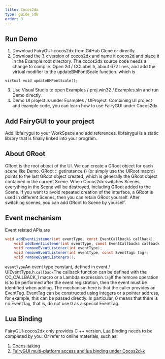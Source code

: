 ```yaml
---
title: Cocos2dx
type: guide_sdk
order: 3
---
```


## Run Demo

1. Download FairyGUI-cocos2dx from GitHub Clone or directly.
2. Download the 3.x version of cocos2dx and name it cocos2d and place it in the Example root directory. The cocos2dx source code needs a change to compile. Open 2d / CCLabel.h, about 672 lines, and add the virtual modifier to the updateBMFontScale function. which is

```
virtual void updateBMFontScale();
```

3. Use Visual Studio to open Examples / proj.win32 / Examples.sln and run Demo directly.
4. Demo UI project is under Examples / UIProject. Combining UI project and example code, you can learn how to use FairyGUI under Cocos2dx.

## Add FairyGUI to your project

Add libfairygui to your WorkSpace and add references. libfairygui is a static library that is finally linked into your program.

## About GRoot

GRoot is the root object of the UI. We can create a GRoot object for each scene like Demo. GRoot :: getInstance () (or simply use the UIRoot macro) points to the last GRoot object created, which is generally the GRoot object contained in the current Scene. When Cocos2dx switches Scenes, everything in the Scene will be destroyed, including GRoot added to the Scene. If you want to avoid repeated creation of the interface, a GRoot is used in different Scenes, then you can retain GRoot yourself. After switching scenes, you can add GRoot to Scene by yourself.

## Event mechanism

Event related APIs are

```csharp
void addEventListener(int eventType, const EventCallback& callback);
    void addEventListener(int eventType, const EventCallback& callback, const EventTag& tag);
    void removeEventListener(int eventType);
    void removeEventListener(int eventType, const EventTag& tag);
    void removeEventListeners();
```

`eventType`An event type constant, defined in event / UIEventType.h.`callback`The callback function can be defined with the CC_CALLBACK_1 macro or a Lambda expression.`tag`If the remove operation is to be performed after the event registration, then the event must be identified when adding. The mechanism here is that the caller provides an EventTag. EventTag can be constructed using integers or a pointer address, for example, this can be passed directly. In particular, 0 means that there is no EventTag, that is, do not use 0 as a special EventTag.

## Lua Binding

FairyGUI-cocos2dx only provides C ++ version, Lua Binding needs to be completed by you. Or refer to online materials, such as:

1. [Cocos-taking](https://github.com/zhongfq/cocos-lua)
2. [FairyGUI multi-platform access and lua binding under Cocos2d-x](https://www.jianshu.com/p/547e584e05d8)